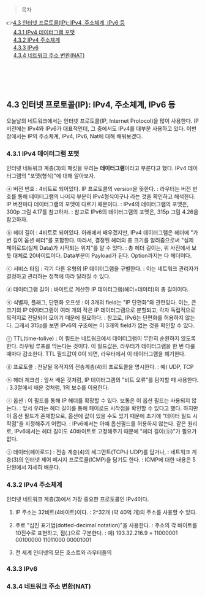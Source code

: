 > 목차

👉[4.3 인터넷 프로토콜(IP): IPv4, 주소체계, IPv6 등](#43-인터넷-프로토콜ip-ipv4-주소체계-ipv6-등)　   
　   [4.3.1 IPv4 데이터그램 포맷](#431-ipv4-데이터그램-포맷)　   　   
　   [4.3.2 IPv4 주소체계](#432-ipv4-주소체계)　   　       
　   [4.3.3 IPv6](#433-ipv6)　   　       
　   [4.3.4 네트워크 주소 변환(NAT)](#434-네트워크-주소-변환nat)　   　       

　   
　   
　   
## 4.3 인터넷 프로토콜(IP): IPv4, 주소체계, IPv6 등

오늘날의 네트워크에서는 인터넷 프로토콜(IP, Internet Protocol)을 많이 사용한다.
IP 버전에는 IPv4와 IPv6가 대표적인데, 그 중에서도 IPv4를 대부분 사용하고 있다.
이번 장에서는 IP의 주소체계, IPv4, IPv6, Nat에 대해 배워보겠다. 

### 4.3.1 IPv4 데이터그램 포맷

인터넷 네트워크 계층(3)의 패킷을 우리는 **데이터그램**이라고 부른다고 했다.
IPv4 데이터그램의 "포맷(형식)"에 대해 알아보자.


ⓐ 버전 번호
 : 4비트로 되어있다. IP 프로토콜의 version을 뜻한다.
 : 라우터는 버전 번호를 통해 데이터그램의 나머지 부분이 IPv4형식이구나 라는 것을 확인하고 해석한다. IP 버전마다 데이터그램의 포맷이 다르기 때문이다. 
 : IPv4의 데이터그램의 포맷은, 300p 그림 4.17를 참고하자. 
 : 참고로 IPv6의 데이터그램의 포맷은, 315p 그림 4.26을 참고하자.

ⓑ 헤더 길이
 : 4비트로 되어있다. 아래에서 배우겠지만, IPv4 데이터그램은 헤더에 "가변 길이 옵션 헤더"를 포함한다. 따라서, 결정된 헤더의 총 크기를 알려줌으로써 "실제 페이로드(실제 Data)가 시작되는 위치"를 알 수 있다. 
 : 총 헤더 길이는, 위 사진에서 보듯 대체로 20바이트이다. Data부분이 Payload가 된다. Option까지는 다 헤더이다.

 ⓒ 서비스 타입
 : 각기 다른 유형의 IP 데이터그램을 구별한다.
 : 이는 네트워크 관리자가 결정하고 관리하는 정책에 따라 달라질 수 있다. 

 ⓓ 데이터그램 길이
 : 바이트로 계산한 IP 데이터그램(헤더+데이터)의 총 길이이다. 

 ⓔ 식별자, 플래그, 단편화 오프셋
 : 이 3개의 field는 "IP 단편화"와 관련있다. 이는, 큰 크기의 IP 데이터그램이 여러 개의 작은 IP 데이터그램으로 분할되고, 각자 독립적으로 목적지로 전달되어 모이기 때문에 필요하다. 
 : 참고로, IPv6는 단편화를 허용하지 않는다. 그래서 315p를 보면 IPv6의 구조에는 이 3개의 field가 없는 것을 확인할 수 있다.

ⓕ TTL(time-tolive)
 : 이 필드는 네트워크에서 데이터그램이 무한히 순환하지 않도록 한다. 라우팅 루프를 막는다는 것이다. 이 필드값은, 라우터가 데이터그램을 한 번 다룰 때마다 감소한다. TTL 필드값이 0이 되면, 라우터에서 이 데이터그램을 폐기한다.

ⓖ 프로토콜
 : 전달될 목적지의 전송계층(4)의 프로토콜을 명시한다. 
 : 예) UDP, TCP

ⓗ 헤더 체크섬
 : 앞서 배운 것처럼, IP 데이터그램의 "비트 오류"를 탐지할 때 사용한다.
 : 3.3절에서 배운 것처럼, 1의 보수를 이용한다. 

ⓘ 옵션
 : 이 필드를 통해 IP 헤더를 확장할 수 있다. 보통은 이 옵션 필드는 사용되지 않는다.
 : 앞서 우리는 헤더 길이를 통해 페이로드 시작점을 확인할 수 있다고 했다. 하지만 이 옵션 필드가 존재함으로, 옵션에 값이 있을 수도 있기 때문에 초기에 "데이터 필드 시작점"을 지정해주기 어렵다. 
 : IPv6에서는 아예 옵션필드를 허용하지 않는다. 같은 원리로, IPv6에서는 헤더 길이도 40바이트로 고정해주기 때문에 "헤더 길이(ⓑ)"가 필요가 없다.

ⓙ 데이터(페이로드)
 : 전송 계층(4)의 세그먼트(TCP나 UDP)를 담거나, 
 : 네트워크 계층(3)의 인터넷 제어 메시지 프로토콜(ICMP)을 담기도 한다. 
 : ICMP에 대한 내용은 5단원에서 자세히 배운다.

 
### 4.3.2 IPv4 주소체계

인터넷 네트워크 계층(3)에서 가장 중요한 프로토콜인 IPv4이다.

1. IP 주소는 32비트(4바이트)이다.
   : 2^32개 (약 40억 개)의 주소를 사용할 수 있다.

2. 주로 "십진 표기법(dotted-decimal notation)"을 사용한다.
   : 주소의 각 바이트를 10진수로 표현하고, 점(.)으로 구분한다.
   : 예) 193.32.216.9 = 11000001 00100000 11011000 00001001

3. 전 세계 인터넷의 모든 호스트와 라우터들의 

### 4.3.3 IPv6

### 4.3.4 네트워크 주소 변환(NAT)

